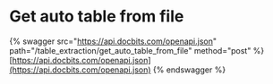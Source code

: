 # Get auto table from file

{% swagger src="https://api.docbits.com/openapi.json" path="/table_extraction/get_auto_table_from_file" method="post" %}
[https://api.docbits.com/openapi.json](https://api.docbits.com/openapi.json)
{% endswagger %}
